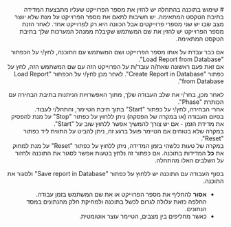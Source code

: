 <div dir="rtl" align="right">
# שימוש בתוכנה
בהתחלה יש להזין את מספר הפרוייקט שעליו מתבצעת המדידה בתיבת הטקסט המתאימה. יש
חשיבות לתאם את מספר הפרוייקט על מנת שלא יווצר מצב שבו יש שני מספרי פרוייקטים אבל
הכוונה היא רק לפרוייקט אחד.  
לאחר הזנת מספר הפרוייקט יש להזין את שם המשתמש שקיבלת ממנהל המערכות שלך בתיבת
הטקסט המתאימה.

אם כבר עבדת על אותו מספר הפרוייקט ושם המשתמש עם התוכנה, לחץ/י על הכפתור "Load Report from Database".  
אם זאת פעם ראשונה שאת/ה עובד/ת על הפרוייקט הזה עם שם המשתמש הזה, לחץ על כפתור "Create Report in Database". לאחר מכן לחץ/י על הכפתור "Load Report from Database".

לאחר מכן, בחר/י את שלב העבודה שלך, מתוך האפשרויות הניתנות בתיבת הבחירה עם הכותרת "Phase".  
אחרי הבחירה, לחץ/י על כפתור "Start" בתוך תיבת הטיימר, והתחל/י לעבוד.  
בסיום העבודה (או במקרה של הפסקה) ניתן ללחוץ על כפתור "Stop" על מנת להפסיק את מדידת הזמן - אם יש צורך להמשיך אפשר ללחוץ שוב על "Start".  
במקרה שלא בטוחים אם הטיימר פועל ברגע זה, ניתן להביט על התווית ליד כפתור "Reset".  
במקרה של טעות כלשהי בזמן המדידה, ניתן ללחוץ על כפתור "Reset" על מנת למחוק את **כל** המדידות בתוכנה.
אם כפתור זה נלחץ בטעות אפשר לסגור את התוכנה ולחזור על השלבים האלו מהתחלה.

בסוף העבודה עם התוכנה יש ללחוץ על כפתור "Save report in Database" ולסגור את התוכנה.

* **אסור** להחליף את מספר הפרוייקט או את שם המשתמש בזמן עבודה. החלפה כזאת עלולה לגרום לכשל בתוכנה ולמחיקת חלק מהנתונים במסד הנתונים.  
* כאשר מחליפים בין מצבים, הטיימר עוצר אוטומטית.
</div>
